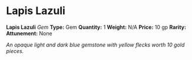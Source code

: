 # Lapis Lazuli

**Lapis Lazuli**
_Gem_
**Type:** Gem
**Quantity:** 1
**Weight:** N/A
**Price:** 10 gp
**Rarity:** 
**Attunement:** None

*An opaque light and dark blue gemstone with yellow flecks worth 10 gold pieces.*